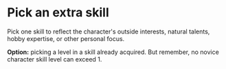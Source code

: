 
# Pick an extra skill

Pick one skill to reflect the character's outside interests, natural talents, hobby expertise, or other personal focus.

**Option:** picking a level in a skill already acquired. But remember, no novice character skill level can exceed 1.

